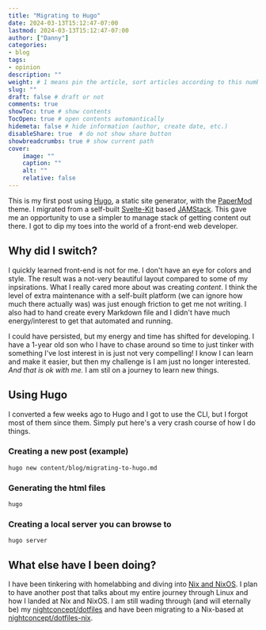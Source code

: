 ```yaml
---
title: "Migrating to Hugo"
date: 2024-03-13T15:12:47-07:00
lastmod: 2024-03-13T15:12:47-07:00
author: ["Danny"]
categories: 
- blog
tags: 
- opinion
description: ""
weight: # 1 means pin the article, sort articles according to this number
slug: ""
draft: false # draft or not
comments: true
showToc: true # show contents
TocOpen: true # open contents automantically
hidemeta: false # hide information (author, create date, etc.)
disableShare: true	# do not show share button
showbreadcrumbs: true # show current path
cover:
    image: ""
    caption: ""
    alt: ""
    relative: false
---
```

This is my first post using [Hugo](https://gohugo.io/), a static site generator, with the [PaperMod](https://github.com/adityatelange/hugo-PaperMod) theme. I migrated from a self-built [Svelte-Kit](https://kit.svelte.dev/) based [JAMStack](https://jamstack.com/). This gave me an opportunity to use a simpler to manage stack of getting content out there. I got to dip my toes into the world of a front-end web developer.

## Why did I switch?

I quickly learned front-end is not for me. I don't have an eye for colors and style. The result was a not-very beautiful layout compared to some of my inpsirations. What I really cared more about was creating *content*. I think the level of extra maintenance with a self-built platform (we can ignore how much there actually was) was just enough friction to get me not writing. I also had to hand create every Markdown file and I didn't have much energy/interest to get that automated and running.

I could have persisted, but my energy and time has shifted for developing. I have a 1-year old son who I have to chase around so time to just tinker with something I've lost interest in is just not very compelling! I know I can learn and make it easier, but then my challenge is I am just no longer interested. *And that is ok with me.* I am stil on a journey to learn new things.

## Using Hugo

I converted a few weeks ago to Hugo and I got to use the CLI, but I forgot most of them since them. Simply put here's a very crash course of how I do things.

### Creating a new post (example)

```
hugo new content/blog/migrating-to-hugo.md
```

### Generating the html files
```
hugo
```

### Creating a local server you can browse to
```
hugo server
```

## What else have I been doing?

I have been tinkering with homelabbing and diving into [Nix and NixOS](https://nixos.org/). I plan to have another post that talks about my entire journey through Linux and how I landed at Nix and NixOS. I am still wading through (and will eternally be) my [nightconcept/dotfiles](https://github.com/nightconcept/dotfiles) and have been migrating to a Nix-based at [nightconcept/dotfiles-nix](https://github.com/nightconcept/dotfiles-nix).